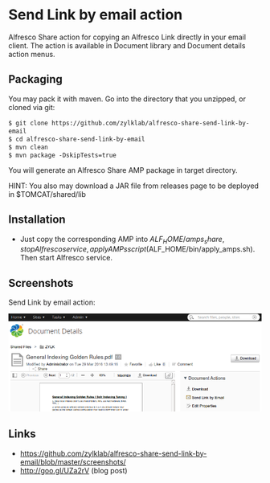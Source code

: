 # Send Link by email action
Alfresco Share action for copying an Alfresco Link directly in your email client. The action is available in Document library and Document details action menus.

## Packaging

You may pack it with maven. Go into the directory that you unzipped, or cloned via git:

    $ git clone https://github.com/zylklab/alfresco-share-send-link-by-email
    $ cd alfresco-share-send-link-by-email
    $ mvn clean
    $ mvn package -DskipTests=true

You will generate an Alfresco Share AMP package in target directory. 

HINT: You also may download a JAR file from releases page to be deployed in $TOMCAT/shared/lib

## Installation

 - Just copy the corresponding AMP into $ALF_HOME/amps_share, stop Alfresco service, apply AMPs script ($ALF_HOME/bin/apply_amps.sh). Then start Alfresco service. 

## Screenshots

Send Link by email action:

![Screenshot Action](screenshots/send-link-by-email-action.png)

## Links
 * https://github.com/zylklab/alfresco-share-send-link-by-email/blob/master/screenshots/
 * http://goo.gl/UZa2rV (blog post)
